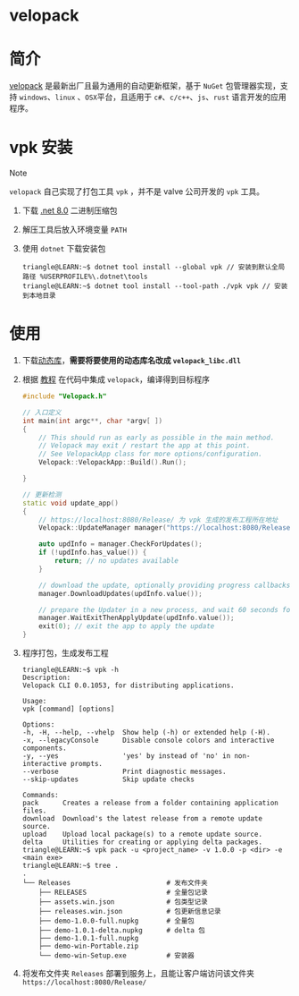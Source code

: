 # velopack

# 简介

[velopack](https://github.com/velopack/velopack) 是最新出厂且最为通用的自动更新框架，基于 `NuGet` 包管理器实现，支持 `windows`、`linux` 、`OSX`平台，且适用于 `c#`、`c/c++`、`js`、`rust` 语言开发的应用程序。


# vpk 安装

>[!note]
> `velopack` 自己实现了打包工具 `vpk` ，并不是 valve 公司开发的 `vpk` 工具。


1. 下载 [.net 8.0](https://dotnet.microsoft.com/zh-cn/download/dotnet/8.0) 二进制压缩包
2. 解压工具后放入环境变量 `PATH`
3. 使用 `dotnet` 下载安装包

    ```term
    triangle@LEARN:~$ dotnet tool install --global vpk // 安装到默认全局路径 %USERPROFILE%\.dotnet\tools
    triangle@LEARN:~$ dotnet tool install --tool-path ./vpk vpk // 安装到本地目录
    ```


# 使用

1. 下载[动态库](https://github.com/velopack/velopack/releases/tag/0.0.1053)，**需要将要使用的动态库名改成 `velopack_libc.dll`**

2. 根据 [教程](https://docs.velopack.io/category/quick-start) 在代码中集成 `velopack`，编译得到目标程序

    ```cpp
    #include "Velopack.h"

    // 入口定义
    int main(int argc**, char *argv[ ])
    {
        // This should run as early as possible in the main method.
        // Velopack may exit / restart the app at this point. 
        // See VelopackApp class for more options/configuration.
        Velopack::VelopackApp::Build().Run();

    }

    // 更新检测
    static void update_app()
    {
        // https://localhost:8080/Release/ 为 vpk 生成的发布工程所在地址
        Velopack::UpdateManager manager("https://localhost:8080/Release/");

        auto updInfo = manager.CheckForUpdates();
        if (!updInfo.has_value()) {
            return; // no updates available
        }

        // download the update, optionally providing progress callbacks
        manager.DownloadUpdates(updInfo.value());

        // prepare the Updater in a new process, and wait 60 seconds for this process to exit
        manager.WaitExitThenApplyUpdate(updInfo.value());
        exit(0); // exit the app to apply the update
    }
    ```

3. 程序打包，生成发布工程
    
    ```term
    triangle@LEARN:~$ vpk -h
    Description:
    Velopack CLI 0.0.1053, for distributing applications.

    Usage:
    vpk [command] [options]

    Options:
    -h, -H, --help, --vhelp  Show help (-h) or extended help (-H).
    -x, --legacyConsole      Disable console colors and interactive components.
    -y, --yes                'yes' by instead of 'no' in non-interactive prompts.
    --verbose                Print diagnostic messages.
    --skip-updates           Skip update checks

    Commands:
    pack      Creates a release from a folder containing application files.
    download  Download's the latest release from a remote update source.
    upload    Upload local package(s) to a remote update source.
    delta     Utilities for creating or applying delta packages.
    triangle@LEARN:~$ vpk pack -u <project_name> -v 1.0.0 -p <dir> -e <main exe>
    triangle@LEARN:~$ tree .
    .
    └── Releases                        # 发布文件夹
        ├── RELEASES                    # 全量包记录
        ├── assets.win.json             # 包类型记录
        ├── releases.win.json           # 包更新信息记录
        ├── demo-1.0.0-full.nupkg       # 全量包
        ├── demo-1.0.1-delta.nupkg      # delta 包
        ├── demo-1.0.1-full.nupkg
        ├── demo-win-Portable.zip
        └── demo-win-Setup.exe          # 安装器
    ```
    
4. 将发布文件夹 `Releases` 部署到服务上，且能让客户端访问该文件夹 `https://localhost:8080/Release/`

